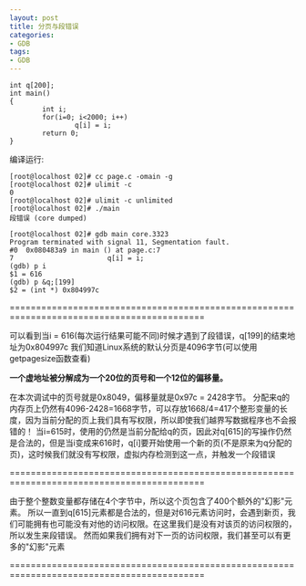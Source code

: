 ```yaml
---
layout: post
title: 分页与段错误
categories:
- GDB
tags:
- GDB
---
```



    int q[200];
    int main()
    {
            int i;
            for(i=0; i<2000; i++)
                    q[i] = i;
            return 0;
    }
    


编译运行:

    
    
    [root@localhost 02]# cc page.c -omain -g
    [root@localhost 02]# ulimit -c
    0
    [root@localhost 02]# ulimit -c unlimited
    [root@localhost 02]# ./main
    段错误 (core dumped)
    
    [root@localhost 02]# gdb main core.3323  
    Program terminated with signal 11, Segmentation fault.
    #0  0x080483a9 in main () at page.c:7
    7                       q[i] = i;
    (gdb) p i
    $1 = 616
    (gdb) p &q;[199]
    $2 = (int *) 0x804997c
    


===========================================================================================

可以看到当i = 616(每次运行结果可能不同)时候才遇到了段错误，q[199]的结束地址为0x804997c
我们知道Linux系统的默认分页是4096字节(可以使用getpagesize函数查看)

**一个虚地址被分解成为一个20位的页号和一个12位的偏移量。**

在本次调试中的页号就是0x8049，偏移量就是0x97c = 2428字节。
分配来q的内存页上仍然有4096-2428=1668字节，可以存放1668/4=417个整形变量的长度，因为当前分配的页上我们具有写权限，所以即使我们越界写数据程序也不会报错的！
当i=615时，使用的仍然是当前分配给q的页，因此对q[615]的写操作仍然是合法的，但是当i变成来616时，q[i]要开始使用一个新的页(不是原来为q分配的页)，这时候我们就没有写权限，虚拟内存检测到这一点，并触发一个段错误

===========================================================================================

由于整个整数变量都存储在4个字节中，所以这个页包含了400个额外的"幻影"元素。
所以一直到q[615]元素都是合法的，但是对616元素访问时，会遇到新页，我们可能拥有也可能没有对他的访问权限。在这里我们是没有对该页的访问权限的，所以发生来段错误。
然而如果我们拥有对下一页的访问权限，我们甚至可以有更多的"幻影"元素

===========================================================================================



